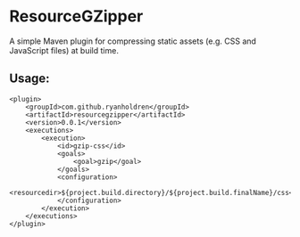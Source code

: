 # ResourceGZipper

A simple Maven plugin for compressing static assets (e.g. CSS and JavaScript files) at build time.

## Usage:
```
<plugin>
	<groupId>com.github.ryanholdren</groupId>
	<artifactId>resourcegzipper</artifactId>
	<version>0.0.1</version>
	<executions>
		<execution>
			<id>gzip-css</id>
			<goals>
				<goal>gzip</goal>
			</goals>
			<configuration>
				<resourcedir>${project.build.directory}/${project.build.finalName}/css</resourcedir>
			</configuration>
		</execution>
	</executions>
</plugin>
```
